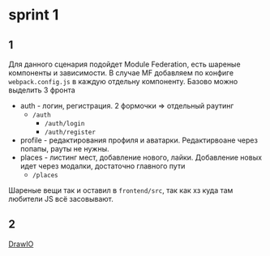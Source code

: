 # sprint 1

## 1

Для данного сценария подойдет Module Federation, есть шареные компоненты и зависимости.
В случае MF добавляем по конфиге `webpack.config.js` в каждую отдельну компоненту.
Базово можно выделить 3 фронта

- auth - логин, регистрация. 2 формочки => отдельный раутинг
  - `/auth`
    - `/auth/login`
    - `/auth/register`
- profile - редактирования профиля и аватарки. Редактирвоане через попапы, рауты не нужны.
- places - листинг мест, добавление нового, лайки. Добавление новых идет через модалки, достаточно главного пути
  - `/places`

Шареные вещи так и оставил в `frontend/src`, так как хз куда там любители JS всё засовывают.

## 2

[DrawIO](https://drive.google.com/file/d/1qEFqneHa4K4_fBHh2nxbkOhrIm9PM-Wz/view?usp=sharing)
